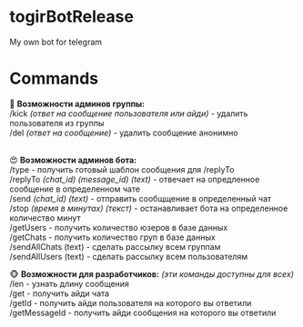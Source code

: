 # togirBotRelease
 My own bot for telegram

<h1>Commands</h1>
🐷 <b>Возможности админов группы:</b><br>
/kick <i>(ответ на сообщение пользователя или айди)</i> - удалить пользователя из группы<br>
/del <i>(ответ на сообщение)</i> - удалить сообщение анонимно<br><br>

😍 <b>Возможности админов бота:</b><br>
/type - получить готовый шаблон сообщения для /replyTo<br>
/replyTo <i>(chat_id) (message_id) (text)</i> - отвечает на опредленное сообщение в определенном чате<br>
/send <i>(chat_id) (text)</i> - отправить сообщщение в определенный чат<br>
/stop <i>(время в минутах) (текст)</i> - останавливает бота на определенное количество минут<br>
/getUsers - получить количество юзеров в базе данных<br>
/getChats - получить количество груп в базе данных<br>
/sendAllChats (text) - сделать рассылку всем группам<br>
/sendAllUsers (text) - сделать рассылку всем пользователям<br>

🐵 <b>Возможности для разработчиков:</b> <i>(эти команды доступны для всех)</i><br>
/len - узнать длину сообщения<br>
/get - получить айди чата<br>
/getId - получить айди пользователя на которого вы ответили<br>
/getMessageId - получить айди сообщения на которого вы ответили<br>
